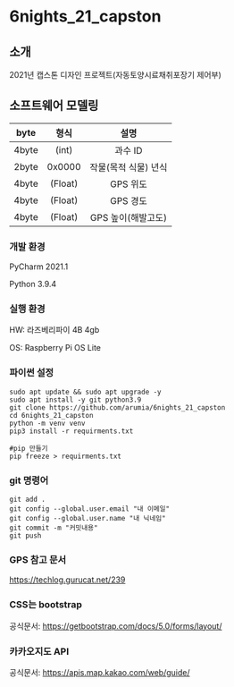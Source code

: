 # 6nights_21_capston

## 소개
2021년 캡스톤 디자인 프로젝트(자동토양시료채취포장기 제어부)

## 소프트웨어 모델링
|byte|형식|설명|
|:---:|:---:|:---:|
|4byte|(int)|과수 ID|
|2byte | 0x0000 | 작물(목적 식물) 년식 
|4byte|(Float)|GPS 위도|
|4byte|(Float)|GPS 경도|
|4byte|(Float)|GPS 높이(해발고도)|


### 개발 환경
PyCharm 2021.1

Python 3.9.4

### 실행 환경
HW: 라즈베리파이 4B 4gb

OS: Raspberry Pi OS Lite

### 파이썬 설정
```
sudo apt update && sudo apt upgrade -y
sudo apt install -y git python3.9
git clone https://github.com/arumia/6nights_21_capston
cd 6nights_21_capston
python -m venv venv
pip3 install -r requirments.txt

#pip 만들기
pip freeze > requirments.txt
```

### git 명령어
```
git add .
git config --global.user.email "내 이메일"
git config --global.user.name "내 닉네임"
git commit -m "커밋내용"
git push
```

### GPS 참고 문서
https://techlog.gurucat.net/239

### CSS는 bootstrap
공식문서: https://getbootstrap.com/docs/5.0/forms/layout/

### 카카오지도 API
공식문서: https://apis.map.kakao.com/web/guide/